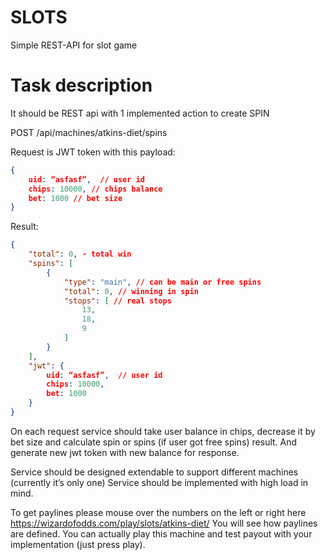 # SLOTS
Simple REST-API for slot game

# Task description

It should be REST api with 1 implemented action to create SPIN

POST /api/machines/atkins-diet/spins

Request is JWT token with this payload:
```json
{
	uid: “asfasf”,  // user id
	chips: 10000, // chips balance
	bet: 1000 // bet size
}
```

Result:
```json
{
    "total": 0, - total win
    "spins": [
        {
            "type": "main", // can be main or free spins
            "total": 0, // winning in spin
            "stops": [ // real stops
                13,
                18,
                9
            ]
        }
    ],
    "jwt": {
    	uid: “asfasf”,  // user id
	    chips: 10000,
	    bet: 1000
    }
}
```

On each request service should take user balance in chips, decrease it by bet size and calculate spin or spins (if user got free spins) result. And generate new jwt token with new balance for response.

Service should be designed extendable to support different machines (currently it’s only one)
Service should be implemented with high load in mind.

To get paylines please mouse over the numbers on the left or right here https://wizardofodds.com/play/slots/atkins-diet/  You will see how paylines are defined.
You can actually play this machine and test payout with your implementation (just press play).